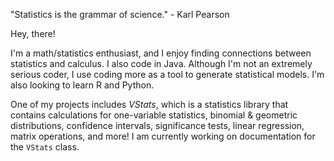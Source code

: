 "Statistics is the grammar of science." - Karl Pearson

Hey, there! 

I'm a math/statistics enthusiast, and I enjoy finding connections between statistics and calculus. I also code in Java. Although I'm not an extremely serious coder, I use coding more as a tool to generate statistical models. I'm also looking to learn R and Python. 

One of my projects includes <i>VStats</i>, which is a statistics library that contains calculations for one-variable statistics, binomial & geometric distributions, confidence intervals, significance tests, linear regression, matrix operations, and more! I am currently working on documentation for the <code>VStats</code> class. 
